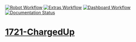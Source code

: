 [![Robot Workflow](https://github.com/FRC-1721/1721-ChargedUp/actions/workflows/build-workflow.yml/badge.svg)](https://github.com/FRC-1721/1721-ChargedUp/actions/workflows/build-workflow.yml)
[![Extras Workflow](https://github.com/FRC-1721/1721-ChargedUp/actions/workflows/extras-workflow.yml/badge.svg)](https://github.com/FRC-1721/1721-ChargedUp/actions/workflows/extras-workflow.yml)
[![Dashboard Workflow](https://github.com/FRC-1721/1721-ChargedUp/actions/workflows/dashboard-workflow.yml/badge.svg)](https://github.com/FRC-1721/1721-ChargedUp/actions/workflows/dashboard-workflow.yml)
[![Documentation Status](https://readthedocs.org/projects/1721-chargedup/badge/?version=latest)](https://1721-chargedup.readthedocs.io/en/latest/?badge=latest)

# [1721-ChargedUp](https://www.frc1721.org/)
